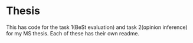 # Thesis
This has code for the task 1(BeSt evaluation) and task 2(opinion inference) for my MS thesis. Each of these has their own readme.
